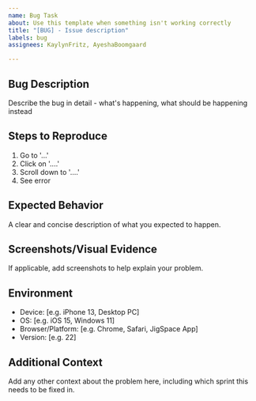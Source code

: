 ```yaml
---
name: Bug Task
about: Use this template when something isn't working correctly
title: "[BUG] - Issue description"
labels: bug
assignees: KaylynFritz, AyeshaBoomgaard

---
```


## Bug Description
Describe the bug in detail - what's happening, what should be happening instead

## Steps to Reproduce
1. Go to '...'
2. Click on '....'
3. Scroll down to '....'
4. See error

## Expected Behavior
A clear and concise description of what you expected to happen.

## Screenshots/Visual Evidence
If applicable, add screenshots to help explain your problem.

## Environment
- Device: [e.g. iPhone 13, Desktop PC]
- OS: [e.g. iOS 15, Windows 11]
- Browser/Platform: [e.g. Chrome, Safari, JigSpace App]
- Version: [e.g. 22]

## Additional Context
Add any other context about the problem here, including which sprint this needs to be fixed in.

